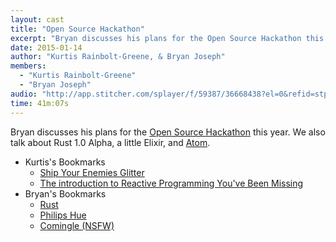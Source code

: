 ```yaml
---
layout: cast
title: "Open Source Hackathon"
excerpt: "Bryan discusses his plans for the Open Source Hackathon this year. We also talk about Rust 1.0 Alpha, a little Elixir, and Atom"
date: 2015-01-14
author: "Kurtis Rainbolt-Greene, & Bryan Joseph"
members:
  - "Kurtis Rainbolt-Greene"
  - "Bryan Joseph"
audio: "http://app.stitcher.com/splayer/f/59387/36668438?el=0&refid=stpr"
time: 41m:07s
---
```


Bryan discusses his plans for the [Open Source Hackathon](http://opensourcenola.org/) this year. We also talk about Rust 1.0 Alpha, a little Elixir, and [Atom](http://atom.io).

  - Kurtis's Bookmarks
    - [Ship Your Enemies Glitter](http://shipyourenemiesglitter.com/)
    - [The introduction to Reactive Programming You've Been Missing](https://gist.github.com/staltz/868e7e9bc2a7b8c1f754)
  - Bryan's Bookmarks
    - [Rust](http://www.rust-lang.org/)
    - [Philips Hue](http://www2.meethue.com/en-us/)
    - [Comingle (NSFW)](https://www.comingle.io/)
